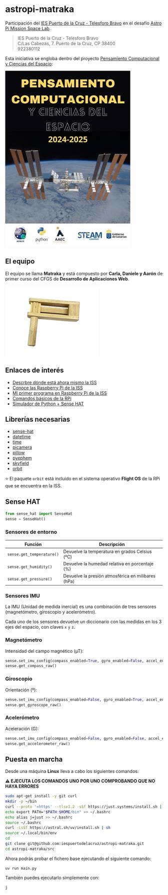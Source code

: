 # astropi-matraka

Participación del [IES Puerto de la Cruz - Telesforo Bravo](https://www3.gobiernodecanarias.org/medusa/edublog/iespuertodelacruztelesforobravo/) en el desafío [Astro Pi Mission Space Lab](https://astro-pi.org/mission-space-lab).

> IES Puerto de la Cruz - Telesforo Bravo  
> C/Las Cabezas, 7. Puerto de la Cruz, CP 38400  
> 922380112

Esta iniciativa se engloba dentro del proyecto [Pensamiento Computacional y Ciencias del Espacio](docs/presentacion-pcce.pdf):

![Pensamiento Computacional y Ciencias del Espacio](images/cartel-pcce.jpg)

## El equipo

El equipo se llama **Matraka** y está compuesto por **Carla, Daniele y Aarón** de primer curso del CFGS de **Desarrollo de Aplicaciones Web**.

![Matraca](images/matraca.png)

## Enlaces de interés

- [Descrbre dónde está ahora mismo la ISS](https://www.esa.int/Science_Exploration/Human_and_Robotic_Exploration/International_Space_Station/Where_is_the_International_Space_Station)
- [Conoce las Raspberry Pi de la ISS](https://www.youtube.com/watch?v=Dyn4kYYJbIY)
- [Mi primer programa en Raspberry Pi de la ISS](https://www.youtube.com/watch?v=pyhjdBbbrQw)
- [Comandos básicos de la RPi](https://view.genially.com/5ea5af9f63183e0d9437b732/horizontal-infographic-timeline-astropi-mision-zero)
- [Simulador de Python + Sense HAT](https://trinket.io/sense-hat)

## Librerías necesarias

- [sense-hat](https://pythonhosted.org/sense-hat/)
- [datetime](https://docs.python.org/es/3.13/library/datetime.html)
- [time](https://docs.python.org/es/3.13/library/time.html)
- [picamera](https://picamera.readthedocs.io/en/release-1.13/)
- [pillow](https://pillow.readthedocs.io/en/stable/)
- [pyephem](https://rhodesmill.org/pyephem/)
- [skyfield](https://rhodesmill.org/skyfield/)
- [orbit](https://github.com/0Pyonier1/G-_in_Space_Astro_Pi/issues/1)

⭐ El paquete `orbit` está incluido en el sistema operativo **Flight OS** de la RPi que se encuentra en la ISS.

## Sense HAT

```python
from sense_hat import SenseHat
sense = SenseHat()
```

### Sensores de entorno

| Función                   | Descripción                                        |
| ------------------------- | -------------------------------------------------- |
| `sense.get_temperature()` | Devuelve la temperatura en grados Celsius (ºC)     |
| `sense.get_humidity()`    | Devuelve la humedad relativa en porcentaje (%)     |
| `sense.get_pressure()`    | Devuelve la presión atmosférica en milibares (hPa) |

### Sensores IMU

La IMU (Unidad de medida inercial) es una combinación de tres sensores (magnetómetro, giroscopio y acelerómetro).

Cada uno de los sensores devuelve un diccionario con las medidas en los 3 ejes del espacio, con claves `x` `y` `z`.

### Magnetómetro

Intensidad del campo magnético (µT):

```python
sense.set_imu_config(compass_enabled=True, gyro_enabled=False, accel_enabled=False)
sense.get_compass_raw()
```

### Giroscopio

Orientación (º):

```python
sense.set_imu_config(compass_enabled=False, gyro_enabled=True, accel_enabled=False)
sense.get_gyroscope_raw()
```

### Acelerómetro

Aceleración (G):

```python
sense.set_imu_config(compass_enabled=False, gyro_enabled=False, accel_enabled=True)
sense.get_accelerometer_raw()
```

## Puesta en marcha

Desde una máquina **Linux** lleva a cabo los siguientes comandos:

**⚠️ EJECUTA LOS COMANDOS UNO POR UNO COMPROBANDO QUE NO HAYA ERRORES**

```bash
sudo apt-get install -y git curl
mkdir -p ~/bin
curl --proto '=https' --tlsv1.2 -sSf https://just.systems/install.sh | bash -s -- --to ~/bin
echo export PATH="$PATH:$HOME/bin" >> ~/.bashrc
echo alias j=just >> ~/.bashrc
source ~/.bashrc
curl -LsSf https://astral.sh/uv/install.sh | sh
source ~/.local/bin/env
cd
git clone git@github.com:iespuertodelacruz/astropi-matraka.git
cd astropi-matraka/src
```

Ahora podrás probar el fichero base ejecutando el siguiente comando:

```console
uv run main.py
```

También puedes ejecutarlo simplemente con:

```console
j
```
